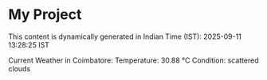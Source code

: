 # My Project

This content is dynamically generated in Indian Time (IST): 2025-09-11 13:28:25 IST


Current Weather in Coimbatore:
Temperature: 30.88 °C
Condition: scattered clouds
